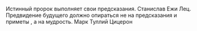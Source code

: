 Истинный пророк выполняет свои предсказания. Станислав Ежи Лец.
Предвидение будущего должно опираться не на предсказания и приметы , а на мудрость. Марк Туллий Цицерон
